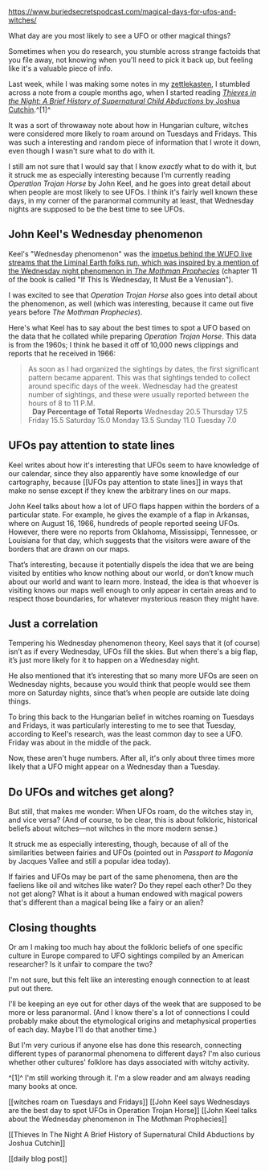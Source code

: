https://www.buriedsecretspodcast.com/magical-days-for-ufos-and-witches/

What day are you most likely to see a UFO or other magical things?

Sometimes when you do research, you stumble across strange factoids that you file away, not knowing when you'll need to pick it back up, but feeling like it's a valuable piece of info. 

Last week, while I was making some notes in my [zettlekasten](https://www.buriedsecretspodcast.com/tag/zettlekasten/), I stumbled across a note from a couple months ago, when I started reading [*Thieves in the Night: A Brief History of Supernatural Child Abductions* by Joshua Cutchin](https://www.joshuacutchin.com/thievesinthenight).^[1]^ 

It was a sort of throwaway note about how in Hungarian culture, witches were considered more likely to roam around on Tuesdays and Fridays. This was such a interesting and random piece of information that I wrote it down, even though I wasn't sure what to do with it. 

I still am not sure that I would say that I know *exactly* what to do with it, but it struck me as especially interesting because I'm currently reading *Operation Trojan Horse* by John Keel, and he goes into great detail about when people are most likely to see UFOs. I think it's fairly well known these days, in my corner of the paranormal community at least, that Wednesday nights are supposed to be the best time to see UFOs. 

## John Keel's Wednesday phenomenon
Keel's "Wednesday phenomenon" was the [impetus behind the WUFO live streams that the Liminal Earth folks run, which was inspired by a mention of the Wednesday night phenomenon in *The Mothman Prophecies*](https://www.wufo.watch/faq/) (chapter 11 of the book is called "If This Is Wednesday, It Must Be a Venusian"). 

I was excited to see that *Operation Trojan Horse* also goes into detail about the phenomenon, as well (which was interesting, because it came out five years before *The Mothman Prophecies*).

Here's what Keel has to say about the best times to spot a UFO based on the data that he collated while preparing *Operation Trojan Horse*. This data is from the 1960s; I think he based it off of 10,000 news clippings and reports that he received in 1966:

> As soon as I had organized the sightings by dates, the first significant pattern became apparent. This was that sightings tended to collect around specific days of the week. Wednesday had the greatest number of sightings, and these were usually reported between the hours of 8 to 11 P.M.  
> 
> **Day Percentage of Total Reports**
> Wednesday 20.5
> Thursday 17.5
> Friday 15.5
> Saturday 15.0
> Monday 13.5
> Sunday 11.0
> Tuesday 7.0

## UFOs pay attention to state lines
Keel writes about how it's interesting that UFOs seem to have knowledge of our calendar, since they also apparently have some knowledge of our cartography, because [[UFOs pay attention to state lines]] in ways that make no sense except if they knew the arbitrary lines on our maps. 

John Keel talks about how a lot of UFO flaps happen within the borders of a particular state. For example, he gives the example of a flap in Arkansas, where on August 16, 1966, hundreds of people reported seeing UFOs. However, there were no reports from Oklahoma, Mississippi, Tennessee, or Louisiana for that day, which suggests that the visitors were aware of the borders that are drawn on our maps. 

That’s interesting, because it potentially dispels the idea that we are being visited by entities who know nothing about our world, or don’t know much about our world and want to learn more. Instead, the idea is that whoever is visiting knows our maps well enough to only appear in certain areas and to respect those boundaries, for whatever mysterious reason they might have.

## Just a correlation
Tempering his Wednesday phenomenon theory, Keel says that it (of course) isn’t as if every Wednesday, UFOs fill the skies. But when there's a big flap, it’s just more likely for it to happen on a Wednesday night. 

He also mentioned that it’s interesting that so many more UFOs are seen on Wednesday nights, because you would think that people would see them more on Saturday nights, since that’s when people are outside late doing things.

To bring this back to the Hungarian belief in witches roaming on Tuesdays and Fridays, it was particularly interesting to me to see that Tuesday, according to Keel's research, was the least common day to see a UFO. Friday was about in the middle of the pack. 

Now, these aren't huge numbers. After all, it's only about three times more likely that a UFO might appear on a Wednesday than a Tuesday. 

## Do UFOs and witches get along?
But still, that makes me wonder: When UFOs roam, do the witches stay in, and vice versa? (And of course, to be clear, this is about folkloric, historical beliefs about witches—not witches in the more modern sense.)

It struck me as especially interesting, though, because of all of the similarities between fairies and UFOs (pointed out in *Passport to Magonia* by Jacques Vallee and still a popular idea today). 

If fairies and UFOs may be part of the same phenomena, then are the faeliens like oil and witches like water? Do they repel each other? Do they not get along? What is it about a human endowed with magical powers that's different than a magical being like a fairy or an alien? 

## Closing thoughts
Or am I making too much hay about the folkloric beliefs of one specific culture in Europe compared to UFO sightings compiled by an American researcher? Is it unfair to compare the two? 

I'm not sure, but this felt like an interesting enough connection to at least put out there. 

I'll be keeping an eye out for other days of the week that are supposed to be more or less paranormal. (And I know there's a lot of connections I could probably make about the etymological origins and metaphysical properties of each day. Maybe I'll do that another time.) 

But I'm very curious if anyone else has done this research, connecting different types of paranormal phenomena to different days? I'm also curious whether other cultures' folklore has days associated with witchy activity.


^[1]^ I'm still working through it. I'm a slow reader and am always reading many books at once.

[[witches roam on Tuesdays and Fridays]]
[[John Keel says Wednesdays are the best day to spot UFOs in Operation Trojan Horse]]
[[John Keel talks about the Wednesday phenomenon in The Mothman Prophecies]]

[[Thieves In The Night A Brief History of Supernatural Child Abductions by Joshua Cutchin]]

[[daily blog post]]


